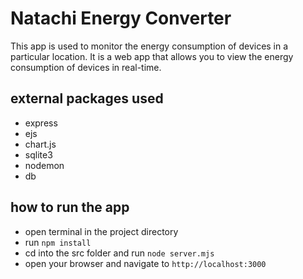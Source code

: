 # Natachi Energy Converter

This app is used to monitor the energy consumption of devices in a particular location. It is a web app that allows you to view the energy consumption of devices in real-time.

## external packages used
- express
- ejs
- chart.js
- sqlite3
- nodemon
- db

## how to run the app
- open terminal in the project directory
- run `npm install`
- cd into the src folder and run `node server.mjs`
- open your browser and navigate to `http://localhost:3000`

